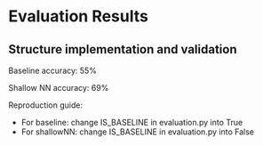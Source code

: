 # Evaluation Results
## Structure implementation and validation
Baseline accuracy: 55%

Shallow NN accuracy: 69%

Reproduction guide:
- For baseline: change IS_BASELINE in evaluation.py into True
- For shallowNN: change IS_BASELINE in evaluation.py into False